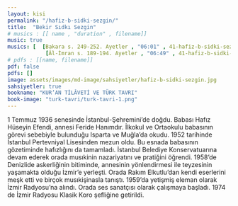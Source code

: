 ```yaml
---
layout: kisi
permalink: "/hafiz-b-sidki-sezgin/"
title:  "Bekir Sıdkı Sezgin"
# musics : [[ name , "duration" , filename]]
music: true
musics: [  [Bakara s. 249-252. Ayetler , "06:01" , 41-hafiz-b-sidki-sezgin/1],
            [Âl-İmran s. 189-194. Ayetler , "06:49" , 41-hafiz-b-sidki-sezgin/2]]
# pdfs : [[name, filename]]
pdf: false
pdfs: []
image: assets/images/md-image/sahsiyetler/hafiz-b-sidki-sezgin.jpg
sahsiyetler: true
bookname: "KUR’AN TİLÂVETİ VE TÜRK TAVRI"
book-image: "turk-tavri/turk-tavri-1.png"
---
```



1 Temmuz 1936 senesinde İstanbul-Şehremini’de doğdu. Babası Hafız Hüseyin Efendi, annesi Feride Hanımdır. İlkokul ve Ortaokulu babasının görevi sebebiyle bulunduğu Isparta ve Muğla’da okudu. 1952 tarihinde İstanbul Pertevniyal Lisesinden mezun oldu. Bu esnada babasının gözetiminde hafızlığını da tamamladı. 
İstanbul Belediye Konservatuarına devam ederek orada musıkinin nazariyatını ve pratiğini öğrendi. 
1958’de Denizlide askerliğinin bitiminde, annesinin yönlendirmesi ile teyzesinin yaşamakta olduğu İzmir’e yerleşti. Orada Rakım Elkutlu’dan kendi eserlerini meşk etti ve birçok musıkişinasla tanıştı. 1959’da yetişmiş eleman olarak İzmir Radyosu’na alındı. Orada ses sanatçısı olarak çalışmaya başladı. 1974 de İzmir Radyosu Klasik Koro şefliğine getirildi. 
